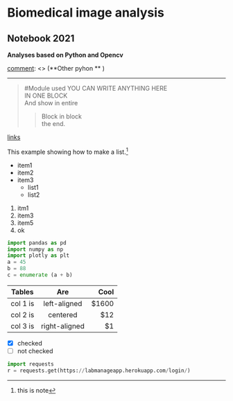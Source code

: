 # Biomedical image analysis
## Notebook 2021

__Analyses based on Python and Opencv__   

[comment]: <> (**Other pyhon  ** \)

[comment]: <> (~~This is for strikethrough text~~)

___

[comment]: <> (\*How to type symbol without syntax meaning)


> #Module used 
> YOU CAN WRITE ANYTHING HERE  
> IN ONE BLOCK  
> And show in entire
> > Block in block  
> > the end.



[links](www.google.com) 

This example showing how to make a list.[^note]
* item1
* item2
* item3
  * list1
  * list2


1. itm1
2. item3
3. item5
4. ok

```python
import pandas as pd
import numpy as np
import plotly as plt
a = 45
b = 88
c = enumerate (a + b)
```

| Tables   |      Are      |  Cool |
|----------|:-------------:|------:|
| col 1 is |  left-aligned | $1600 |
| col 2 is |    centered   |   $12 |
| col 3 is | right-aligned |    $1 |


* [x] checked
* [ ] not checked  
[^note]: this is note

```python
import requests
r = requests.get(https://labmanageapp.herokuapp.com/login/)
```


